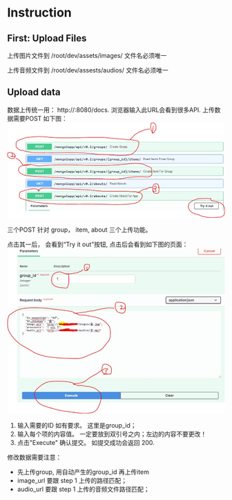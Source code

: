 # Instruction

[apiguide1]: assets/api_guide_01.JPG "API Guide 1"
[apiguide2]: assets/api_guide_02.JPG "API Guide 2"

## First: Upload Files

上传图片文件到  /root/dev/assets/images/  文件名必须唯一

上传音频文件到  /root/dev/assests/audios/ 文件名必须唯一

## Upload data

数据上传统一用：  http://<IP>:8080/docs.  浏览器输入此URL会看到很多API. 上传数据需要POST 如下图：
  ![alt text][apiguide1]
  

三个POST 针对 group， item, about 三个上传功能。

点击其一后， 会看到“Try it out”按钮, 点击后会看到如下图的页面：
  ![alt text][apiguide2]
  
  
 1) 输入需要的ID 如有要求。 这里是group_id；
 2) 输入每个项的内容值。 一定要放到双引号之内；左边的内容不要更改！
 3) 点击"Execute" 确认提交。 如提交成功会返回 200.
 

  
修改数据需要注意：
- 先上传group, 用自动产生的group_id 再上传item
- image_url 要跟 step 1 上传的路径匹配；
- audio_url 要跟 step 1 上传的音频文件路径匹配；
